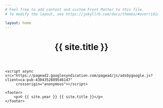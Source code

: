 ```yaml
---
# Feel free to add content and custom Front Matter to this file.
# To modify the layout, see https://jekyllrb.com/docs/themes/#overriding-theme-defaults

layout: home
---
```


<!DOCTYPE html>
<html lang="en">
<head>
    <meta charset="UTF-8">
    <meta name="viewport" content="width=device-width, initial-scale=1.0">
    <title>{{ page.title }}</title>
    <link rel="stylesheet" href="{{ '/css/style.css' | relative_url }}">
    <!-- Add Google AdSense Code Here -->
    <script async src="https://pagead2.googlesyndication.com/pagead/js/adsbygoogle.js"></script>
</head>
<body>
    <header>
        <h1>{{ site.title }}</h1>
    </header>

    <script async src="https://pagead2.googlesyndication.com/pagead/js/adsbygoogle.js?client=ca-pub-4304352889546147"
         crossorigin="anonymous"></script>

    <footer>
        <p>© {{ site.year }} {{ site.title }}</p>
    </footer>
</body>
</html>